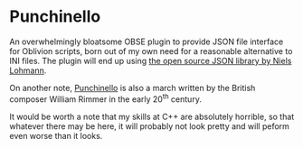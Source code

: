 # Punchinello
An overwhelmingly bloatsome OBSE plugin to provide JSON file interface for Oblivion scripts, born out of my own need for a reasonable alternative to INI files. The plugin will end up using [the open source JSON library by Niels Lohmann](https://github.com/nlohmann/json).

On another note, [Punchinello](https://www.youtube.com/watch?v=ufIE9B3H85k) is also a march written by the British composer William Rimmer in the early 20<sup>th</sup> century.

It would be worth a note that my skills at C++ are absolutely horrible, so that whatever there may be here, it will probably not look pretty and will peform even worse than it looks.
